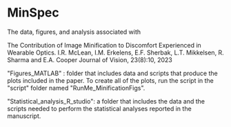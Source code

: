 # MinSpec

The data, figures, and analysis associated with 

The Contribution of Image Minification to Discomfort Experienced in Wearable Optics.
I.R. McLean, I.M. Erkelens, E.F. Sherbak, L.T. Mikkelsen, R. Sharma and E.A. Cooper
Journal of Vision, 23(8):10, 2023

"Figures_MATLAB" : folder that includes data and scripts that produce the plots included in
                   the paper. To create all of the plots, run the script in the "script" folder
		   named "RunMe_MinificationFigs".

"Statistical_analysis_R_studio": a folder that includes the data and the scripts needed to perform
				 the statistical analyses reported in the manuscript.
